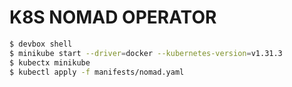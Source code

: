 # K8S NOMAD OPERATOR

```sh
$ devbox shell
$ minikube start --driver=docker --kubernetes-version=v1.31.3
$ kubectx minikube
$ kubectl apply -f manifests/nomad.yaml
```
